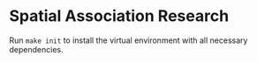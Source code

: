 # Spatial Association Research

Run `make init` to install the virtual environment with all necessary dependencies.
